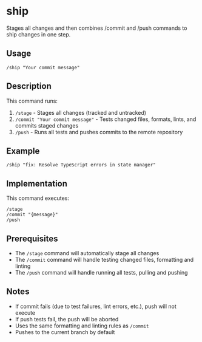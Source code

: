 # ship

Stages all changes and then combines /commit and /push commands to ship changes in one step.

## Usage

```
/ship "Your commit message"
```

## Description

This command runs:

1. `/stage` - Stages all changes (tracked and untracked)
2. `/commit "Your commit message"` - Tests changed files, formats, lints, and commits staged changes
3. `/push` - Runs all tests and pushes commits to the remote repository

## Example

```
/ship "fix: Resolve TypeScript errors in state manager"
```

## Implementation

This command executes:

```
/stage
/commit "{message}"
/push
```

## Prerequisites

- The `/stage` command will automatically stage all changes
- The `/commit` command will handle testing changed files, formatting and linting
- The `/push` command will handle running all tests, pulling and pushing

## Notes

- If commit fails (due to test failures, lint errors, etc.), push will not execute
- If push tests fail, the push will be aborted
- Uses the same formatting and linting rules as `/commit`
- Pushes to the current branch by default
